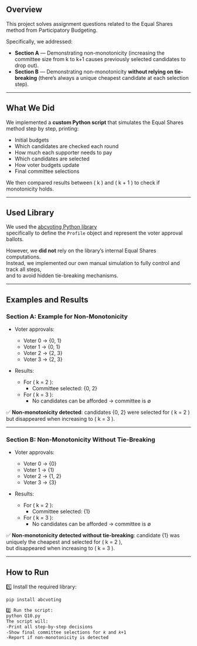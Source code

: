 
## Overview

This project solves assignment questions related to the Equal Shares method from Participatory Budgeting.

Specifically, we addressed:
- **Section A** — Demonstrating non-monotonicity (increasing the committee size from k to k+1 causes previously selected candidates to drop out).
- **Section B** — Demonstrating non-monotonicity **without relying on tie-breaking** (there’s always a unique cheapest candidate at each selection step).

---

## What We Did

We implemented a **custom Python script** that simulates the Equal Shares method step by step, printing:
- Initial budgets
- Which candidates are checked each round
- How much each supporter needs to pay
- Which candidates are selected
- How voter budgets update
- Final committee selections

We then compared results between \( k \) and \( k + 1 \) to check if monotonicity holds.

---

## Used Library

We used the [abcvoting Python library](https://github.com/martinlackner/abcvoting)  
specifically to define the `Profile` object and represent the voter approval ballots.

However, we **did not** rely on the library’s internal Equal Shares computations.  
Instead, we implemented our own manual simulation to fully control and track all steps,  
and to avoid hidden tie-breaking mechanisms.

---

## Examples and Results

### **Section A**: Example for Non-Monotonicity

- Voter approvals:
    - Voter 0 → {0, 1}  
    - Voter 1 → {0, 1}  
    - Voter 2 → {2, 3}  
    - Voter 3 → {2, 3}

- Results:
    - For \( k = 2 \):
        - Committee selected: {0, 2}
    - For \( k = 3 \):
        - No candidates can be afforded → committee is ∅

✅ **Non-monotonicity detected**: candidates {0, 2} were selected for \( k = 2 \) but disappeared when increasing to \( k = 3 \).

---

### **Section B**: Non-Monotonicity Without Tie-Breaking

- Voter approvals:
    - Voter 0 → {0}  
    - Voter 1 → {1}  
    - Voter 2 → {1, 2}  
    - Voter 3 → {3}

- Results:
    - For \( k = 2 \):
        - Committee selected: {1}
    - For \( k = 3 \):
        - No candidates can be afforded → committee is ∅

✅ **Non-monotonicity detected without tie-breaking**: candidate {1} was uniquely the cheapest and selected for \( k = 2 \),  
but disappeared when increasing to \( k = 3 \).

---

## How to Run

1️⃣ Install the required library:
```bash
pip install abcvoting

2️⃣ Run the script:
python Q10.py
The script will:
-Print all step-by-step decisions
-Show final committee selections for 𝑘 and 𝑘+1
-Report if non-monotonicity is detected


